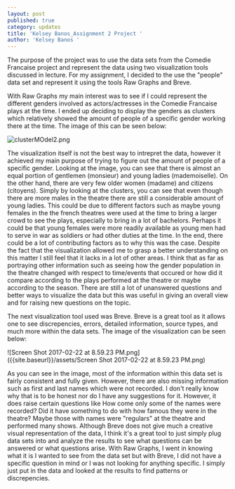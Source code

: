 ```yaml
---
layout: post
published: true
category: updates
title: 'Kelsey Banos_Assignment 2 Project '
author: 'Kelsey Banos '
---
```


The purpose of the project was to use the data sets from the Comedie Francaise project and represent the data using two visualization tools discussed in lecture. For my assignment, I decided to the use the "people" data set and represent it using the tools Raw Graphs and Breve. 

With Raw Graphs my main interest was to see if I could represent the different genders involved as actors/actresses in the Comedie Francaise plays at the time. I ended up deciding to display the genders as clusters which relatively showed the amount of people of a specific gender working there at the time. The image of this can be seen below: 

![clusterMOdel2.png]({{site.baseurl}}/assets/clusterMOdel2.png)


The visualization itself is not the best way to intrepret the data, however it achieved my main purpose of trying to figure out the amount of people of a specific gender. Looking at the image, you can see that there is almost an equal portion of gentlemen (monsieur) and young ladies (mademoiselle). On the other hand, there are very few older women (madame) and citizens (citoyens). Simply by looking at the clusters, you can see that even though there are more males in the theatre there are still a considerable amount of young ladies. This could be due to different factors such as maybe young females in the the french theatres were used at the time to bring a larger crowd to see the plays, especially to bring in a lot of bachelors. Perhaps it could be that young females were more readily available as young men had to serve in war as soldiers or had other duties at the time. In the end, there could be a lot of contributing factors as to why this was the case. Despite the fact that the visualization allowed me to grasp a better understanding on this matter I still feel that it lacks in a lot of other areas. I think that as far as portraying other information such as seeing how the gender population in the theatre changed with respect to time/events that occured or how did it compare according to the plays performed at the theatre or maybe according to the season. There are still a lot of unanswered questions and better ways to visualize the data but this was useful in giving an overall view and for raising new questions on the topic. 

The next visualization tool used was Breve. Breve is a great tool as it allows one to see discrepencies, errors, detailed information, source types, and much more within the data sets. The image of the visualization can be seen below: 

![Screen Shot 2017-02-22 at 8.59.23 PM.png]({{site.baseurl}}/assets/Screen Shot 2017-02-22 at 8.59.23 PM.png)

As you can see in the image, most of the information within this data set is fairly consistent and fully given. However, there are also missing information such as first and last names which were not recorded. I don't really know why that is to be honest nor do I have any suggestions for it. However, it does raise certain questions like How come only some of the names were recorded? Did it have something to do with how famous they were in the theatre? Maybe those with names were "regulars" at the theatre and performed many shows. Although Breve does not give much a creative visual representation of the data, I think it's a great tool to just simply plug data sets into and analyze the results to see what questions can be answered or what questions arise. With Raw Graphs, I went in knowing what it is I wanted to see from the data set but with Breve, I did not have a specific question in mind or I was not looking for anything specific. I simply just put in the data and looked at the results to find patterns or discrepencies.
